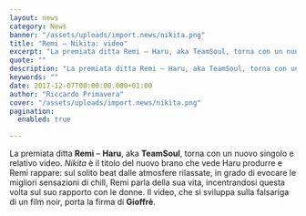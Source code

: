 ```yaml
---
layout: news
category: News
banner: "/assets/uploads/import.news/nikita.png"
title: "Remi – Nikita: video"
excerpt: "La premiata ditta Remi – Haru, aka TeamSoul, torna con un nuovo singolo e relativo video. Nikita è il titolo del nuovo brano che vede Haru produrre e Remi rappare: sul solito beat dalle atmosfere rilassate, in grado di evocare le migliori sensazioni di chill, Remi parla della sua vita, incentrandosi questa volta sul suo [&hellip"
quote: ""
description: "La premiata ditta Remi – Haru, aka TeamSoul, torna con un nuovo singolo e relativo video. Nikita è il titolo del nuovo brano che vede Haru produrre e Remi rappare: sul solito beat dalle atmosfere rilassate, in grado di evocare le migliori sensazioni di chill, Remi parla della sua vita, incentrandosi questa volta sul suo [&hellip"
keywords: ""
date: 2017-12-07T00:00:00.000+01:00
author: "Riccardo Primavera"
cover: "/assets/uploads/import.news/nikita.png"
pagination:
  enabled: true

---
```


La premiata ditta **Remi** – **Haru**, aka **TeamSoul**, torna con un nuovo singolo e relativo video. _Nikita_ è il titolo del nuovo brano che vede Haru produrre e Remi rappare: sul solito beat dalle atmosfere rilassate, in grado di evocare le migliori sensazioni di chill, Remi parla della sua vita, incentrandosi questa volta sul suo rapporto con le donne. Il video, che si sviluppa sulla falsariga di un film noir, porta la firma di **Gioffrè**.